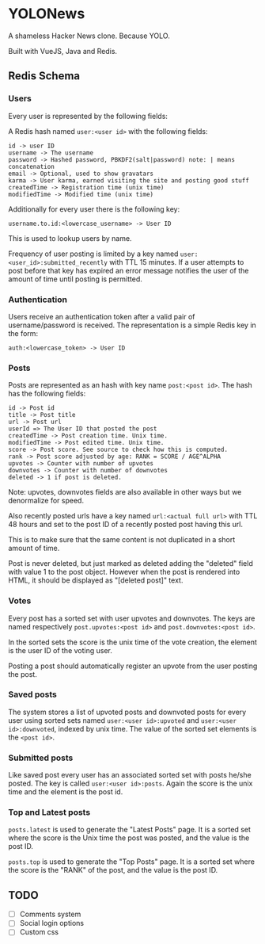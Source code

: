 # YOLONews

A shameless Hacker News clone. Because YOLO.

Built with VueJS, Java and Redis.

## Redis Schema

### Users

Every user is represented by the following fields:

A Redis hash named `user:<user id>` with the following fields:

    id -> user ID
    username -> The username
    password -> Hashed password, PBKDF2(salt|password) note: | means concatenation
    email -> Optional, used to show gravatars
    karma -> User karma, earned visiting the site and posting good stuff
    createdTime -> Registration time (unix time)
    modifiedTime -> Modified time (unix time)

Additionally for every user there is the following key:

    username.to.id:<lowercase_username> -> User ID

This is used to lookup users by name.

Frequency of user posting is limited by a key named
`user:<user_id>:submitted_recently` with TTL 15 minutes. If a user
attempts to post before that key has expired an error message notifies
the user of the amount of time until posting is permitted.


### Authentication

Users receive an authentication token after a valid pair 
of username/password is received.
The representation is a simple Redis key in the form:

    auth:<lowercase_token> -> User ID
    
### Posts

Posts are represented as an hash with key name `post:<post id>`.
The hash has the following fields:

    id -> Post id
    title -> Post title
    url -> Post url
    userId => The User ID that posted the post
    createdTime -> Post creation time. Unix time.
    modifiedTime -> Post edited time. Unix time.
    score -> Post score. See source to check how this is computed.
    rank -> Post score adjusted by age: RANK = SCORE / AGE^ALPHA
    upvotes -> Counter with number of upvotes
    downvotes -> Counter with number of downvotes
    deleted -> 1 if post is deleted.

Note: upvotes, downvotes fields are also available in other ways but we
denormalize for speed.

Also recently posted urls have a key named `url:<actual full url>` with TTL 48
hours and set to the post ID of a recently posted post having this url.

This is to make sure that the same content is not duplicated 
in a short amount of time.

Post is never deleted, but just marked as deleted adding the "deleted"
field with value 1 to the post object. However when the post is
rendered into HTML, it should be displayed as "\[deleted post\]" text.

### Votes

Every post has a sorted set with user upvotes and downvotes. The keys are named
respectively `post.upvotes:<post id>` and `post.downvotes:<post id>`.

In the sorted sets the score is the unix time of the vote creation, the element
is the user ID of the voting user.

Posting a post should automatically register an upvote from the user posting
the post.

### Saved posts

The system stores a list of upvoted posts and downvoted posts for every user using 
sorted sets named `user:<user id>:upvoted` and `user:<user id>:downvoted`, 
indexed by unix time. The value of the sorted set elements is the `<post id>`.

### Submitted posts

Like saved post every user has an associated sorted set with posts he/she posted.
The key is called `user:<user id>:posts`. Again the score is the unix time and
the element is the post id.

### Top and Latest posts

`posts.latest` is used to generate the "Latest Posts" page.
It is a sorted set where the score is the Unix time the post was posted, and the
value is the post ID.

`posts.top` is used to generate the "Top Posts" page.
It is a sorted set where the score is the "RANK" of the post, and the value is
the post ID.

## TODO

- [ ] Comments system
- [ ] Social login options
- [ ] Custom css